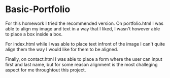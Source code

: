 # Basic-Portfolio
For this homework I tried the recommended version.
On portfolio.html I was able to align my image and text in a way that I liked, I wasn't however able to
place a box inside a box.

For index.html while I was able to place text infront of the image I can't quite align them the way I would like 
for them to be aligned.

Finally, on contact.html I was able to place a form where the user can input first and last name, but for some 
reason alignment is the most challeging aspect for me throughtout this project.

